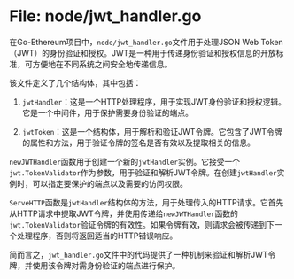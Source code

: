 # File: node/jwt_handler.go

在Go-Ethereum项目中，`node/jwt_handler.go`文件用于处理JSON Web Token（JWT）的身份验证和授权。JWT是一种用于传递身份验证和授权信息的开放标准，可方便地在不同系统之间安全地传递信息。

该文件定义了几个结构体，其中包括：

1. `jwtHandler`：这是一个HTTP处理程序，用于实现JWT身份验证和授权逻辑。它是一个中间件，用于保护需要身份验证的端点。

2. `jwtToken`：这是一个结构体，用于解析和验证JWT令牌。它包含了JWT令牌的属性和方法，用于验证令牌的签名是否有效以及提取相关的信息。

`newJWTHandler`函数用于创建一个新的`jwtHandler`实例。它接受一个`jwt.TokenValidator`作为参数，用于验证和解析JWT令牌。在创建`jwtHandler`实例时，可以指定要保护的端点以及需要的访问权限。

`ServeHTTP`函数是`jwtHandler`结构体的方法，用于处理传入的HTTP请求。它首先从HTTP请求中提取JWT令牌，并使用传递给`newJWTHandler`函数的`jwt.TokenValidator`验证令牌的有效性。如果令牌有效，则请求会被传递到下一个处理程序，否则将返回适当的HTTP错误响应。

简而言之，`jwt_handler.go`文件中的代码提供了一种机制来验证和解析JWT令牌，并使用该令牌对需身份验证的端点进行保护。


